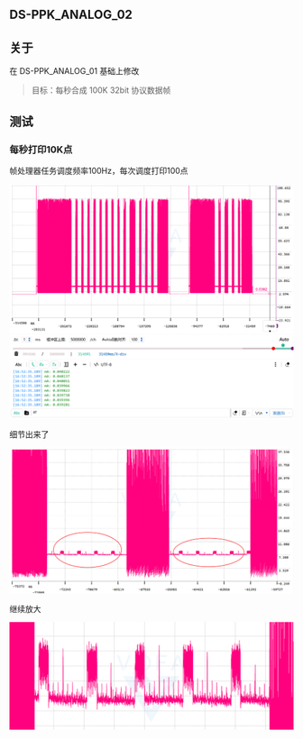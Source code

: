 ## DS-PPK_ANALOG_02

## 关于

在 DS-PPK_ANALOG_01 基础上修改

>目标：每秒合成 100K 32bit 协议数据帧

## 测试

### 每秒打印10K点

帧处理器任务调度频率100Hz，每次调度打印100点

![帧处理器线程每秒打印10K点测试1](Images/帧处理器线程每秒打印10K点测试1.png)

细节出来了

![帧处理器线程每秒打印10K点测试1-细节](Images/帧处理器线程每秒打印10K点测试1-细节.png)

继续放大

![](Images/帧处理器线程每秒打印10K点测试1-细节2.png)
